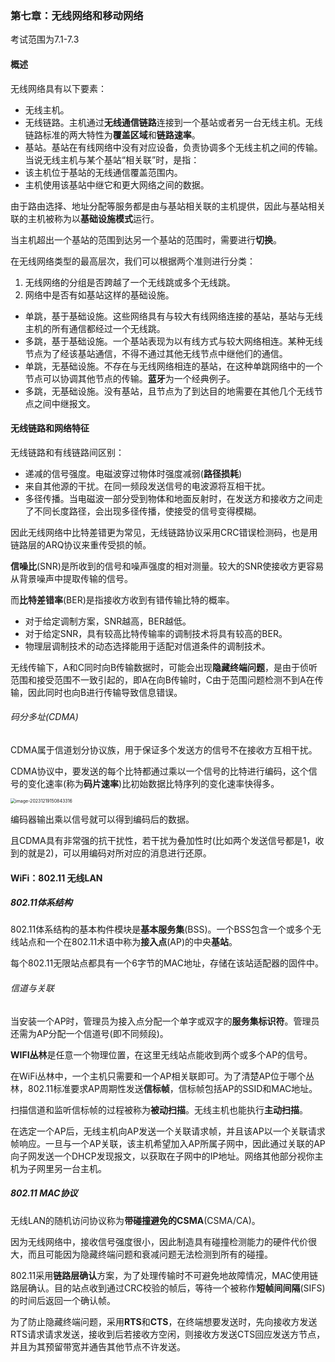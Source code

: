 

### 第七章：无线网络和移动网络

考试范围为7.1-7.3

#### 概述

无线网络具有以下要素：

- 无线主机。
- 无线链路。主机通过**无线通信链路**连接到一个基站或者另一台无线主机。无线链路标准的两大特性为**覆盖区域**和**链路速率**。
- 基站。基站在有线网络中没有对应设备，负责协调多个无线主机之间的传输。当说无线主机与某个基站“相关联”时，是指：
- 该主机位于基站的无线通信覆盖范围内。
- 主机使用该基站中继它和更大网络之间的数据。

由于路由选择、地址分配等服务都是由与基站相关联的主机提供，因此与基站相关联的主机被称为以**基础设施模式**运行。

当主机超出一个基站的范围到达另一个基站的范围时，需要进行**切换**。

在无线网络类型的最高层次，我们可以根据两个准则进行分类：

1. 无线网络的分组是否跨越了一个无线跳或多个无线跳。
2. 网络中是否有如基站这样的基础设施。

- 单跳，基于基础设施。这些网络具有与较大有线网络连接的基站，基站与无线主机的所有通信都经过一个无线跳。
- 多跳，基于基础设施。一个基站表现为以有线方式与较大网络相连。某种无线节点为了经该基站通信，不得不通过其他无线节点中继他们的通信。
- 单跳，无基础设施。不存在与无线网络相连的基站，在这种单跳网络中的一个节点可以协调其他节点的传输。**蓝牙**为一个经典例子。
- 多跳，无基础设施。没有基站，且节点为了到达目的地需要在其他几个无线节点之间中继报文。

#### 无线链路和网络特征

无线链路和有线链路间区别：

- 递减的信号强度。电磁波穿过物体时强度减弱(**路径损耗**)
- 来自其他源的干扰。在同一频段发送信号的电波源将互相干扰。
- 多径传播。当电磁波一部分受到物体和地面反射时，在发送方和接收方之间走了不同长度路径，会出现多径传播，使接受的信号变得模糊。

因此无线网络中比特差错更为常见，无线链路协议采用CRC错误检测码，也是用链路层的ARQ协议来重传受损的帧。

**信噪比**(SNR)是所收到的信号和噪声强度的相对测量。较大的SNR使接收方更容易从背景噪声中提取传输的信号。

而**比特差错率**(BER)是指接收方收到有错传输比特的概率。

- 对于给定调制方案，SNR越高，BER越低。
- 对于给定SNR，具有较高比特传输率的调制技术将具有较高的BER。
- 物理层调制技术的动态选择能用于适配对信道条件的调制技术。

无线传输下，A和C同时向B传输数据时，可能会出现**隐藏终端问题**，是由于侦听范围和接受范围不一致引起的，即A在向B传输时，C由于范围问题检测不到A在传输，因此同时也向B进行传输导致信息错误。

###### 码分多址(CDMA)

CDMA属于信道划分协议族，用于保证多个发送方的信号不在接收方互相干扰。

CDMA协议中，要发送的每个比特都通过乘以一个信号的比特进行编码，这个信号的变化速率(称为**码片速率**)比初始数据比特序列的变化速率快得多。

<img src="C:\Users\hp\AppData\Roaming\Typora\typora-user-images\image-20231219150843316.png" alt="image-20231219150843316" style="zoom:50%;" />

编码器输出乘以信号就可以得到编码后的数据。

且CDMA具有非常强的抗干扰性，若干扰为叠加性时(比如两个发送信号都是1，收到的就是2)，可以用编码对所对应的消息进行还原。

#### WiFi：802.11 无线LAN

##### 802.11体系结构

802.11体系结构的基本构件模块是**基本服务集**(BSS)。一个BSS包含一个或多个无线站点和一个在802.11术语中称为**接入点**(AP)的中央**基站**。

每个802.11无限站点都具有一个6字节的MAC地址，存储在该站适配器的固件中。

###### 信道与关联

当安装一个AP时，管理员为接入点分配一个单字或双字的**服务集标识符**。管理员还需为AP分配一个信道号(即不同频段)。

**WIFI丛林**是任意一个物理位置，在这里无线站点能收到两个或多个AP的信号。

在WiFi丛林中，一个主机只需要和一个AP相关联即可。为了清楚AP位于哪个丛林，802.11标准要求AP周期性发送**信标帧**，信标帧包括AP的SSID和MAC地址。

扫描信道和监听信标帧的过程被称为**被动扫描**。无线主机也能执行**主动扫描**。

在选定一个AP后，无线主机向AP发送一个关联请求帧，并且该AP以一个关联请求帧响应。一旦与一个AP关联，该主机希望加入AP所属子网中，因此通过关联的AP向子网发送一个DHCP发现报文，以获取在子网中的IP地址。网络其他部分视你主机为子网里另一台主机。

##### 802.11 MAC协议

无线LAN的随机访问协议称为**带碰撞避免的CSMA**(CSMA/CA)。

因为无线网络中，接收信号强度很小，因此制造具有碰撞检测能力的硬件代价很大，而且可能因为隐藏终端问题和衰减问题无法检测到所有的碰撞。

802.11采用**链路层确认**方案，为了处理传输时不可避免地故障情况，MAC使用链路层确认。目的站点收到通过CRC校验的帧后，等待一个被称作**短帧间间隔**(SIFS)的时间后返回一个确认帧。

为了防止隐藏终端问题，采用**RTS**和**CTS**，在终端想要发送时，先向接收方发送RTS请求请求发送，接收到后若接收方空闲，则接收方发送CTS回应发送方节点，并且为其预留带宽并通告其他节点不许发送。